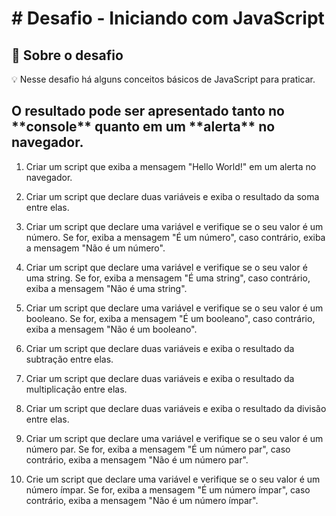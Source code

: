 <h1># Desafio - Iniciando com JavaScript </h1>

<h2> 📝 Sobre o desafio</h2>

💡 Nesse desafio há alguns conceitos básicos de JavaScript para praticar. 

<h2> O resultado pode ser apresentado tanto no **console** quanto em um **alerta** no navegador. </h2>

1. Criar um script que exiba a mensagem "Hello World!" em um alerta no navegador.

2. Criar um script que declare duas variáveis e exiba o resultado da soma entre elas.

3. Criar um script que declare uma variável e verifique se o seu valor é um número. Se for, exiba a mensagem "É um número", caso contrário, exiba a mensagem "Não é um número".
      
4. Criar um script que declare uma variável e verifique se o seu valor é uma string. Se for, exiba a mensagem "É uma string", caso contrário, exiba a mensagem "Não é uma string".

5. Criar um script que declare uma variável e verifique se o seu valor é um booleano. Se for, exiba a mensagem "É um booleano", caso contrário, exiba a mensagem "Não é um booleano".

6. Criar um script que declare duas variáveis e exiba o resultado da subtração entre elas.

7. Criar um script que declare duas variáveis e exiba o resultado da multiplicação entre elas.

8. Criar um script que declare duas variáveis e exiba o resultado da divisão entre elas.

9. Criar um script que declare uma variável e verifique se o seu valor é um número par. Se for, exiba a mensagem "É um número par", caso contrário, exiba a mensagem "Não é um número par".

10. Crie um script que declare uma variável e verifique se o seu valor é um número ímpar. Se for, exiba a mensagem "É um número ímpar", caso contrário, exiba a mensagem "Não é um número ímpar".

